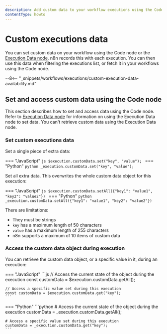 ```yaml
---
description: Add custom data to your workflow executions using the Code node. You can then filter executions by this data.
contentType: howto
---
```


# Custom executions data

You can set custom data on your workflow using the Code node or the [Execution Data node](/integrations/builtin/core-nodes/n8n-nodes-base.executiondata.md). n8n records this with each execution. You can then use this data when filtering the executions list, or fetch it in your workflows using the Code node.

--8<-- "_snippets/workflows/executions/custom-execution-data-availability.md"

## Set and access custom data using the Code node

This section describes how to set and access data using the Code node. Refer to [Execution Data node](/integrations/builtin/core-nodes/n8n-nodes-base.executiondata.md) for information on using the Execution Data node to set data. You can't retrieve custom data using the Execution Data node.

### Set custom executions data

Set a single piece of extra data:

=== "JavaScript"
	```js
	$execution.customData.set("key", "value");
	```
=== "Python"
	```python
	_execution.customData.set("key", "value");
	```

Set all extra data. This overwrites the whole custom data object for this execution:

=== "JavaScript"
	```js
	$execution.customData.setAll({"key1": "value1", "key2": "value2"})
	```
=== "Python"
	```python
	_execution.customData.setAll({"key1": "value1", "key2": "value2"})
	```

There are limitations:

* They must be strings
* `key` has a maximum length of 50 characters
* `value` has a maximum length of 255 characters
* n8n supports a maximum of 10 items of custom data

### Access the custom data object during execution

You can retrieve the custom data object, or a specific value in it, during an execution:

<!-- vale off -->
=== "JavaScript"
	```js
	// Access the current state of the object during the execution
	const customData = $execution.customData.getAll();

	// Access a specific value set during this execution
	const customData = $execution.customData.get("key");
	```
=== "Python"
	```python
	# Access the current state of the object during the execution
	customData = _execution.customData.getAll();

	# Access a specific value set during this execution
	customData = _execution.customData.get("key");
	```
<!-- vale on -->
